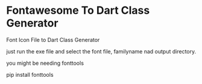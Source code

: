 # Fontawesome To Dart Class Generator
Font Icon File to Dart Class Generator


just run the exe file and select the font file, familyname nad output directory.

you might be needing fonttools

pip install fonttools
